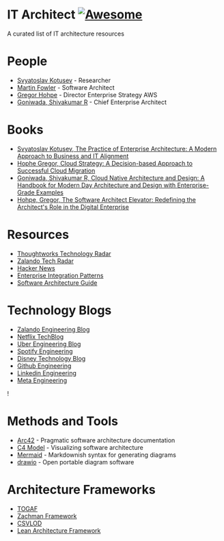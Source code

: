 # IT Architect [![Awesome](https://cdn.rawgit.com/sindresorhus/awesome/d7305f38d29fed78fa85652e3a63e154dd8e8829/media/badge.svg)](https://github.com/sindresorhus/awesome)
A curated list of IT architecture resources

# People

- [Svyatoslav Kotusev](http://kotusev.com/) - Researcher
- [Martin Fowler](https://martinfowler.com/) - Software Architect
- [Gregor Hohpe](https://architectelevator.com/) - Director Enterprise Strategy AWS
- [Goniwada, Shivakumar R](https://in.linkedin.com/in/shivakumar-r-goniwada-3223106) - Chief Enterprise Architect

# Books

- [Svyatoslav Kotusev, The Practice of Enterprise Architecture: A Modern Approach to Business and IT Alignment](https://www.amazon.de/Practice-Enterprise-Architecture-Approach-Alignment/dp/064508252X/ref=sr_1_1?__mk_de_DE=%C3%85M%C3%85%C5%BD%C3%95%C3%91&crid=3EK9GEI64QSF9&keywords=The+Practice+of+Enterprise+Architecture%3A+A+Modern+Approach+to+Business+and+IT+Alignment&qid=1669151625&sprefix=the+practice+of+enterprise+architecture+a+modern+approach+to+business+and+it+alignment%2Caps%2C122&sr=8-1)
- [Hophe Gregor, Cloud Strategy: A Decision-based Approach to Successful Cloud Migration](https://www.amazon.de/Cloud-Strategy-Decision-Based-Successful-Migration/dp/B08YNSS395/ref=sr_1_1?__mk_de_DE=%C3%85M%C3%85%C5%BD%C3%95%C3%91&crid=O787H7AOGT51&keywords=Cloud+Strategy%3A+A+Decision-based+Approach+to+Successful+Cloud+Migration&qid=1669151654&sprefix=cloud+strategy+a+decision-based+approach+to+successful+cloud+migration%2Caps%2C115&sr=8-1)
- [Goniwada, Shivakumar R, Cloud Native Architecture and Design: A Handbook for Modern Day Architecture and Design with Enterprise-Grade Examples](https://www.amazon.de/Cloud-Native-Architecture-Design-Enterprise-Grade/dp/1484272250/ref=sr_1_1?__mk_de_DE=%C3%85M%C3%85%C5%BD%C3%95%C3%91&crid=1BZIFFEI4483X&keywords=Cloud+Native+Architecture+and+Design%3A+A+Handbook+for+Modern+Day+Architecture+and+Design+with+Enterprise-Grade+Examples&qid=1669151685&sprefix=cloud+native+architecture+and+design+a+handbook+for+modern+day+architecture+and+design+with+enterprise-grade+examples%2Caps%2C116&sr=8-1)
- [Hohpe, Gregor, The Software Architect Elevator: Redefining the Architect's Role in the Digital Enterprise](https://www.amazon.de/Software-Architect-Elevator-Redefining-Architects/dp/1492077542/ref=sr_1_1?__mk_de_DE=%C3%85M%C3%85%C5%BD%C3%95%C3%91&crid=MPS2CCV360OJ&keywords=The+Software+Architect+Elevator%3A+Redefining+the+Architect%27s+Role+in+the+Digital+Enterprise&qid=1669151712&sprefix=the+software+architect+elevator+redefining+the+architect%27s+role+in+the+digital+enterprise%2Caps%2C128&sr=8-1)

# Resources

- [Thoughtworks Technology Radar](https://www.thoughtworks.com/radar)
- [Zalando Tech Radar](https://opensource.zalando.com/tech-radar/)
- [Hacker News](https://news.ycombinator.com/)
- [Enterprise Integration Patterns](https://www.enterpriseintegrationpatterns.com/)
- [Software Architecture Guide](https://martinfowler.com/architecture/)

# Technology Blogs

- [Zalando Engineering Blog](https://engineering.zalando.com/)
- [Netflix TechBlog](https://netflixtechblog.com/)
- [Uber Engineering Blog](https://www.uber.com/en-AT/blog/vienna/engineering/)
- [Spotify Engineering](https://engineering.atspotify.com/)
- [Disney Technology Blog](https://medium.com/disney-streaming)
- [Github Engineering](https://github.blog/category/engineering/)
- [Linkedin Engineering](https://engineering.linkedin.com/blog)
- [Meta Engineering](https://engineering.fb.com/)

!

# Methods and Tools

- [Arc42](https://arc42.org/) - Pragmatic software architecture documentation
- [C4 Model](https://c4model.com/) - Visualizing software architecture
- [Mermaid](https://mermaid-js.github.io/mermaid/#/) - Markdownish syntax for generating diagrams
- [drawio](https://app.diagrams.net/) - Open portable diagram software

# Architecture Frameworks

- [TOGAF](https://www.opengroup.org/togaf)
- [Zachman Framework](https://www.zachman.com/about-the-zachman-framework)
- [CSVLOD](http://kotusev.com/)
- [Lean Architecture Framework](https://lafinstitute.org/)

